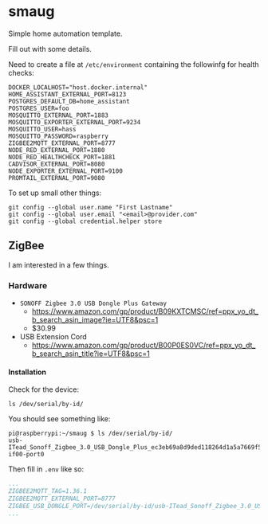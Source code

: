# smaug

Simple home automation template.

Fill out with some details.

Need to create a file at `/etc/environment` containing the followinfg for health checks:

```
DOCKER_LOCALHOST="host.docker.internal"
HOME_ASSISTANT_EXTERNAL_PORT=8123
POSTGRES_DEFAULT_DB=home_assistant
POSTGRES_USER=foo
MOSQUITTO_EXTERNAL_PORT=1883
MOSQUITTO_EXPORTER_EXTERNAL_PORT=9234
MOSQUITTO_USER=hass
MOSQUITTO_PASSWORD=raspberry
ZIGBEE2MQTT_EXTERNAL_PORT=8777
NODE_RED_EXTERNAL_PORT=1880
NODE_RED_HEALTHCHECK_PORT=1881
CADVISOR_EXTERNAL_PORT=8080
NODE_EXPORTER_EXTERNAL_PORT=9100
PROMTAIL_EXTERNAL_PORT=9080
```

To set up small other things:

```
git config --global user.name "First Lastname"
git config --global user.email "<email>@provider.com"
git config --global credential.helper store
```

## ZigBee

I am interested in a few things.

### Hardware

* `SONOFF Zigbee 3.0 USB Dongle Plus Gateway`
  * https://www.amazon.com/gp/product/B09KXTCMSC/ref=ppx_yo_dt_b_search_asin_image?ie=UTF8&psc=1
  * $30.99
* USB Extension Cord
  * https://www.amazon.com/gp/product/B00P0ES0VC/ref=ppx_yo_dt_b_search_asin_title?ie=UTF8&psc=1

#### Installation

Check for the device:

```
ls /dev/serial/by-id/
```

You should see something like:

```
pi@raspberrypi:~/smaug $ ls /dev/serial/by-id/
usb-ITead_Sonoff_Zigbee_3.0_USB_Dongle_Plus_ec3eb69a8d9ded118264d1a5a7669f5d-if00-port0
```

Then fill in `.env` like so:

```yaml
...
ZIGBEE2MQTT_TAG=1.36.1
ZIGBEE2MQTT_EXTERNAL_PORT=8777
ZIGBEE_USB_DONGLE_PORT=/dev/serial/by-id/usb-ITead_Sonoff_Zigbee_3.0_USB_Dongle_Plus_ec3eb69a8d9ded118264d1a5a7669f5d-if00-port0
...
```
